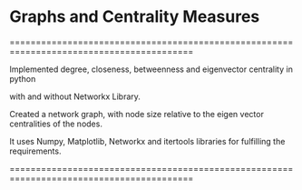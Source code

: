 # Graphs and Centrality Measures

=========================================================================================

Implemented degree, closeness, betweenness and eigenvector centrality in python 

with and without Networkx Library. 

Created a network graph, with node size relative to the eigen vector centralities of the nodes. 

It uses Numpy, Matplotlib, Networkx and itertools libraries for fulfilling the requirements.

=========================================================================================